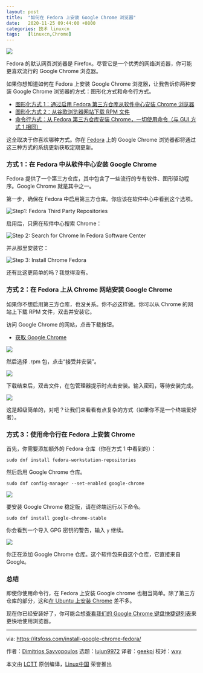 ```yaml
---
layout: post
title:	"如何在 Fedora 上安装 Google Chrome 浏览器"
date:	2020-11-25 09:44:00 +0800 
categories:	技术 linuxcn 
tags:	[linuxcn,Chrome]
---
```



![](/Asserts/Images/album/202011/25/094346ig44av4l4lzh1v7t.jpg)


Fedora 的默认网页浏览器是 Firefox。尽管它是一个优秀的网络浏览器，你可能更喜欢流行的 Google Chrome 浏览器。


如果你想知道如何在 Fedora 上安装 Google Chrome 浏览器，让我告诉你两种安装 Google Chrome 浏览器的方式：图形化方式和命令行方式。


* [图形化方式 1：通过启用 Fedora 第三方仓库从软件中心安装 Chrome 浏览器](file:///Users/xingyuwang/develop/TranslateProject-wxy/translated/tech/tmp.VFVwBw56ac#gui-method-1)
* [图形化方式 2：从谷歌浏览器网站下载 RPM 文件](file:///Users/xingyuwang/develop/TranslateProject-wxy/translated/tech/tmp.VFVwBw56ac#gui-method-2)
* [命令行方式：从 Fedora 第三方仓库安装 Chrome，一切使用命令（与 GUI 方式 1 相同）](file:///Users/xingyuwang/develop/TranslateProject-wxy/translated/tech/tmp.VFVwBw56ac#cli-method)


这全取决于你喜欢哪种方式。你在 [Fedora](https://getfedora.org/) 上的 Google Chrome 浏览器都将通过这三种方式的系统更新获取定期更新。


### 方式 1：在 Fedora 中从软件中心安装 Google Chrome


Fedora 提供了一个第三方仓库，其中包含了一些流行的专有软件、图形驱动程序。Google Chrome 就是其中之一。


第一步，确保在 Fedora 中启用第三方仓库。你应该在软件中心中看到这个选项。


![Step1: Fedora Third Party Repositories](/Asserts/Images/album/202011/25/094631afchfi0iyq2b05t5.jpg)


启用后，只需在软件中心搜索 Chrome：


![Step 2: Search for Chrome In Fedora Software Center](/Asserts/Images/album/202011/25/094442il80s10ff989m91h.png)


并从那里安装它：


![Step 3: Install Chrome Fedora](/Asserts/Images/album/202011/25/094503spwbpe7vjev88eek.png)


还有比这更简单的吗？我觉得没有。


### 方式 2：在 Fedora 上从 Chrome 网站安装 Google Chrome


如果你不想启用第三方仓库，也没关系。你不必这样做。你可以从 Chrome 的网站上下载 RPM 文件，双击并安装它。


访问 Google Chrome 的网站，点击下载按钮。


* [获取 Google Chrome](https://www.google.com/chrome/)


![](/Asserts/Images/album/202011/25/094505d95s6696vvrj9j5q.jpg)


然后选择 .rpm 包，点击“接受并安装”。


![](/Asserts/Images/album/202011/25/094510kbqt3p33oeo8oa8a.png)


下载结束后，双击文件，在包管理器提示时点击安装。输入密码，等待安装完成。


![](/Asserts/Images/album/202011/25/094526a1au91m0u9czqutu.png)


这是超级简单的，对吧？让我们来看看有点复杂的方式（如果你不是一个终端爱好者）。


### 方式 3：使用命令行在 Fedora 上安装 Chrome


首先，你需要添加额外的 Fedora 仓库（你在方式 1 中看到的）：



```
sudo dnf install fedora-workstation-repositories

```

然后启用 Google Chrome 仓库。



```
sudo dnf config-manager --set-enabled google-chrome

```

![](/Asserts/Images/album/202011/25/094527i8xgqqw5x5xttx4y.png)


要安装 Google Chrome 稳定版，请在终端运行以下命令。



```
sudo dnf install google-chrome-stable

```

你会看到一个导入 GPG 密钥的警告，输入 `y` 继续。


![](/Asserts/Images/album/202011/25/094531ipk86sp89in3qlq9.png)


你正在添加 Google Chrome 仓库。这个软件包来自这个仓库，它直接来自 Google。


### 总结


即使你使用命令行，在 Fedora 上安装 Google chrome 也相当简单。除了第三方仓库的部分，这和[在 Ubuntu 上安装 Chrome](https://itsfoss.com/install-chrome-ubuntu/) 差不多。


现在你已经安装好了，你可能会想[查看我们的 Google Chrome 键盘快捷键列表](https://itsfoss.com/google-chrome-shortcuts/)来更快地使用浏览器。




---


via: <https://itsfoss.com/install-google-chrome-fedora/>


作者：[Dimitrios Savvopoulos](https://itsfoss.com/author/dimitrios/) 选题：[lujun9972](https://github.com/lujun9972) 译者：[geekpi](https://github.com/geekpi) 校对：[wxy](https://github.com/wxy)


本文由 [LCTT](https://github.com/LCTT/TranslateProject) 原创编译，[Linux中国](https://linux.cn/) 荣誉推出

